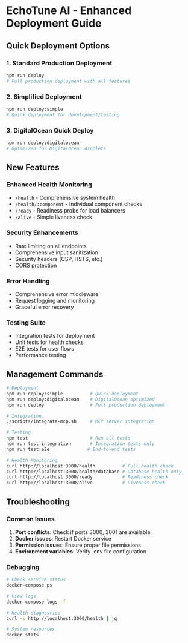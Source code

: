 # EchoTune AI - Enhanced Deployment Guide

## Quick Deployment Options

### 1. Standard Production Deployment
```bash
npm run deploy
# Full production deployment with all features
```

### 2. Simplified Deployment
```bash
npm run deploy:simple
# Quick deployment for development/testing
```

### 3. DigitalOcean Quick Deploy
```bash
npm run deploy:digitalocean
# Optimized for DigitalOcean droplets
```

## New Features

### Enhanced Health Monitoring
- `/health` - Comprehensive system health
- `/health/:component` - Individual component checks
- `/ready` - Readiness probe for load balancers
- `/alive` - Simple liveness check

### Security Enhancements
- Rate limiting on all endpoints
- Comprehensive input sanitization
- Security headers (CSP, HSTS, etc.)
- CORS protection

### Error Handling
- Comprehensive error middleware
- Request logging and monitoring
- Graceful error recovery

### Testing Suite
- Integration tests for deployment
- Unit tests for health checks
- E2E tests for user flows
- Performance testing

## Management Commands

```bash
# Deployment
npm run deploy:simple          # Quick deployment
npm run deploy:digitalocean    # DigitalOcean optimized
npm run deploy                 # Full production deployment

# Integration
./scripts/integrate-mcp.sh     # MCP server integration

# Testing
npm test                       # Run all tests
npm run test:integration       # Integration tests only
npm run test:e2e              # End-to-end tests

# Health Monitoring
curl http://localhost:3000/health          # Full health check
curl http://localhost:3000/health/database # Database health only
curl http://localhost:3000/ready           # Readiness check
curl http://localhost:3000/alive           # Liveness check
```

## Troubleshooting

### Common Issues
1. **Port conflicts**: Check if ports 3000, 3001 are available
2. **Docker issues**: Restart Docker service
3. **Permission issues**: Ensure proper file permissions
4. **Environment variables**: Verify .env file configuration

### Debugging
```bash
# Check service status
docker-compose ps

# View logs
docker-compose logs -f

# Health diagnostics
curl -s http://localhost:3000/health | jq

# System resources
docker stats
```
